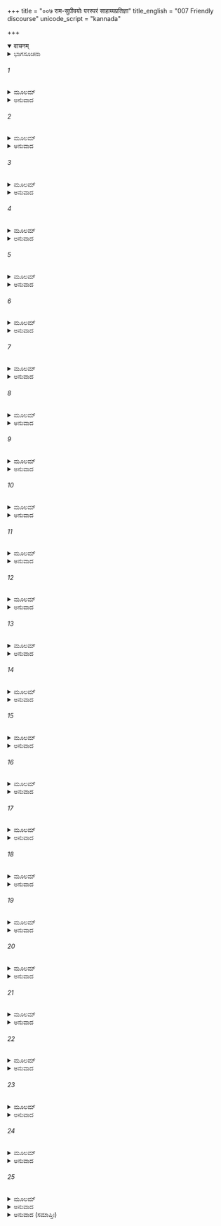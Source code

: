 +++
title = "००७ राम-सुग्रीवयोः परस्परं साहाय्यप्रतिज्ञा"
title_english = "007 Friendly discourse"
unicode_script = "kannada"

+++
<details open><summary>वाचनम्</summary>

<div class="audioEmbed"  caption="श्रीराम-हरिसीताराममूर्ति-घनपाठिभ्यां वचनम्" src="https://archive.org/download/Ramayana-recitation-Sriram-harisItArAmamUrti-Ghanapaati-v2/Kanda_4/Kanda_4_KSK-007-Rama_Sugreevayoho_Sahayya_Prathigna_0.mp3"></div>
</details>



<details><summary>ಭಾಗಸೂಚನಾ</summary>

ಸುಗ್ರೀವನು ಶ್ರೀರಾಮನನ್ನು ಸಮಾಧಾನಗೊಳಿಸುವುದು, ಸುಗ್ರೀವನ ಕಾರ್ಯವು ಸಿದ್ಧಿಸುವುದೆಂದು ಶ್ರೀರಾಮನು ಆಶ್ವಾಸನೆಯನ್ನಿತ್ತುದು
</details>

###### 1


<details><summary>ಮೂಲಮ್</summary>

ಏವಮುಕ್ತಸ್ತು ಸುಗ್ರೀವೋ ರಾಮೇಣಾರ್ತೇನ ವಾನರಃ ।  
ಅಬ್ರವೀತ್ ಪ್ರಾಂಲಿರ್ವಾಕ್ಯಂ ಸಬಾಷ್ಪಂ ಭಾಷ್ಪಗದ್ಗದಃ ॥
</details>

<details><summary>ಅನುವಾದ</summary>

ಶೋಕಪೀಡಿತನಾದ ಶ್ರೀರಾಮನು ಹೀಗೆ ಹೇಳಿದಾಗ ವಾನರರಾಜ ಸುಗ್ರೀವನ ಕಣ್ಣುಗಳಲ್ಲಿ ನೀರು ತುಂಬಿ ಅವನು ಕೈಮುಗಿದುಕೊಂಡು ಅಶ್ರುಗದ್ಗದನಾಗಿ ಈ ಪ್ರಕಾರ ನುಡಿದನು.॥1॥
</details>

###### 2


<details><summary>ಮೂಲಮ್</summary>

ನ ಜಾನೇ ನಿಲಯಂ ತಸ್ಯ ಸರ್ವಥಾ ಪಾಪರಕ್ಷಸಃ ।  
ಸಾಮರ್ಥ್ಯಂ ವಿಕ್ರಮಂ ವಾಪಿ ದೌಷ್ಕುಲೇಯಸ್ಯ ವಾ ಕುಲಮ್ ॥
</details>

<details><summary>ಅನುವಾದ</summary>

ಪ್ರಭೋ! ನೀಚ ಕುಲದಲ್ಲಿ ಹುಟ್ಟಿದ ಆ ಪಾಪಾತ್ಮಾ ರಾಕ್ಷಸನ ಗುಪ್ತ ನಿವಾಸವು ಎಲ್ಲಿದೆ, ಅವನಲ್ಲಿ ಎಷ್ಟು ಶಕ್ತಿ ಇದೆ, ಅವನ ಪರಾಕ್ರಮ ಎಂತಹುದು? ಅಥವಾ ಅವನು ಯಾವ ವಂಶದವನು? ಇದೆಲ್ಲವನ್ನು ನಾನು ಸರ್ವಥಾ ತಿಳಿದಿಲ್ಲ.॥2॥
</details>

###### 3


<details><summary>ಮೂಲಮ್</summary>

ಸತ್ಯಂತು ಪ್ರತಿಜಾನಾಮಿ ತ್ಯಜ ಶೋಕಮರಿಂದಮ ।  
ಕರಿಷ್ಯಾಮಿ ತಥಾ ಯತ್ನಂ ಯಥಾ ಪ್ರಾಪ್ಸ್ಯಸಿ ಮೈಥಿಲೀಮ್ ॥
</details>

<details><summary>ಅನುವಾದ</summary>

ಆದರೆ ನಿನ್ನ ಮುಂದೆ ಸತ್ಯಪ್ರತಿಜ್ಞೆ ಮಾಡಿ-‘ಮಿಥಿಲೇಶ ಕುಮಾರೀ ಸೀತೆಯು ನಿನಗೆ ದೊರಕುವಂತೆ ನಾನು ಪ್ರಯತ್ನ ಮಾಡುವೆನು’ ಎಂದು ಹೇಳುತ್ತೇನೆ. ಅದಕ್ಕಾಗಿ ಶತ್ರುದಮನ ವೀರನೇ! ನೀನು ಶೋಕವನ್ನು ತ್ಯಜಿಸು.॥3॥
</details>

###### 4


<details><summary>ಮೂಲಮ್</summary>

ರಾವಣಂ ಸಗಣಂ ಹತ್ವಾ ಪರಿತೋಷ್ಯಾತ್ಮ ಪೌರುಷಮ್ ।  
ತಥಾಸ್ಮಿ ಕರ್ತಾ ನಚಿರಾದ್ ಯಥಾ ಪ್ರೀತೋ ಭವಿಷ್ಯಸಿ ॥
</details>

<details><summary>ಅನುವಾದ</summary>

ನಾನು ನಿನ್ನ ಸಂತೋಷಕ್ಕಾಗಿ ಸೈನಿಕರ ಸಹಿತ ರಾವಣನ ವಧೆ ಮಾಡಿ ನನ್ನ ಪುರುಷಾರ್ಥವನ್ನು ಪ್ರಕಟಿಸುವೆನು, ಅದರಿಂದ ನೀನು ಬೇಗನೇ ಪ್ರಸನ್ನನಾಗುವೆ.॥4॥
</details>

###### 5


<details><summary>ಮೂಲಮ್</summary>

ಅಲಂ ವೈಕ್ಲವ್ಯಮಾಲಂಬ್ಯ ಧೈರ್ಯಮಾತ್ಮಗತಂ ಸ್ಮರ ।  
ತ್ವದ್ವಿಧಾನಾಂ ನ ಸದೃಶಮೀದೃಶಂ ಬುದ್ಧಿಲಾಘವಮ್ ॥
</details>

<details><summary>ಅನುವಾದ</summary>

ಇಂತಹ ವ್ಯಾಕುಲತೆ ಮನಸ್ಸಿಗೆ ತರುವುದು ವ್ಯರ್ಥವಾಗಿದೆ. ನಿನ್ನ ಹೃದಯದಲ್ಲಿ ಸ್ವಾಭಾವಿಕವಾಗಿ ಇರುವ ಧೈರ್ಯವನ್ನು ಸ್ಮರಿಸಿಕೋ. ಈ ರೀತಿಯ ಬುದ್ಧಿ ಮತ್ತು ವಿಚಾರವನ್ನು ಹಗುರಾಗಿಸುವುದು-ಅದರ ಸಹಜ ಗಂಭೀರತೆಯನ್ನು ಕಳೆದುಕೊಳ್ಳುವುದು ನಿನ್ನಂತಹ ಮಹಾಪುರುಷನಿಗೆ ಉಚಿತವಾಗಿಲ್ಲ.॥5॥
</details>

###### 6


<details><summary>ಮೂಲಮ್</summary>

ಮಯಾಪಿ ವ್ಯಸನಂ ಪ್ರಾಪ್ತಂ ಭಾರ್ಯಾಹರಣಜಂ ಮಹತ್ ।  
ನಾಹಮೇವಂ ಹಿ ಶೋಚಾಮಿ ಧೈರ್ಯಂ ನ ಚ ಪರಿತ್ಯಜೇ ॥
</details>

<details><summary>ಅನುವಾದ</summary>

ನನಗೂ ಕೂಡ ಪತ್ನಿಯ ವಿರಹದ ಮಹಾಕಷ್ಟ ಪ್ರಾಪ್ತವಾಗಿದೆ, ಆದರೆ ನಾನು ಈ ಪ್ರಕಾರ ಶೋಕಿಸುವುದಿಲ್ಲ; ಧೈರ್ಯವನ್ನು ಬಿಡುವುದಿಲ್ಲ.॥6॥
</details>

###### 7


<details><summary>ಮೂಲಮ್</summary>

ನಾಹಂ ತಾಮನುಶೋಚಾಮಿ ಪ್ರಾಕೃತೋ ವಾನರೋಽಪಿ ಸನ್ ।  
ಮಹಾತ್ಮಾ ಚ ವಿನೀತಶ್ಚ ಕಿಂ ಪುನರ್ಧೃತಿಮಾನ್ ಮಹಾನ್ ॥
</details>

<details><summary>ಅನುವಾದ</summary>

ನಾನೊಬ್ಬ ಸಾಧಾರಣ ವಾನರನಾಗಿದ್ದರೂ ನನ್ನ ಪತ್ನಿಗಾಗಿ ನಿರಂತರ ಶೋಕಿಸುವುದಿಲ್ಲ ಮತ್ತೆ ನಿನ್ನಂತಹ ಮಹಾತ್ಮಾ, ಸುಶಿಕ್ಷಿತ, ಧೈರ್ಯವಂತ ಮಹಾಪುರುಷನು ಶೋಕಿಸಿದರೆ ಇದಕ್ಕೇನು ಹೇಳುವುದು.॥7॥
</details>

###### 8


<details><summary>ಮೂಲಮ್</summary>

ಬಾಷ್ಪಮಾಪತಿತಂ ಧೈರ್ಯಾನ್ನಿಗ್ರಹೀತುಂ ತ್ವಮರ್ಹಸಿ ।  
ಮರ್ಯಾದಾಂ ಸತ್ತ್ವಯುಕ್ತಾನಾಂ ಧೃತಿಂ ನೋತ್ಸ್ರಷ್ಟುಮರ್ಹಸಿ ॥
</details>

<details><summary>ಅನುವಾದ</summary>

ನೀನು ಧೈರ್ಯಧರಿಸಿ ಈ ಉದುರುತ್ತಿರುವ ಕಂಬನಿಯನ್ನು ತಡೆಯಬೇಕು. ಸಾತ್ತ್ವಿಕ ಪುರುಷರ ಮರ್ಯಾದೆ ಮತ್ತು ಧೈರ್ಯವನ್ನು ತ್ಯಜಿಸಬೇಡ.॥8॥
</details>

###### 9


<details><summary>ಮೂಲಮ್</summary>

ವ್ಯಸನೇ ವಾರ್ಥಕೃಚ್ಛ್ರೇ ವಾ ಭಯೇ ವಾ ಜೀವಿತಾಂತಗೇ ।  
ವಿಮೃಶಂಶ್ಚ ಸ್ವಯಾಬುದ್ಧ್ಯಾ ಧೃತಿಮಾನ್ನಾವಸೀದತಿ ॥
</details>

<details><summary>ಅನುವಾದ</summary>

(ಆತ್ಮೀಯ ಜನರ ವಿಯೋಗಾದಿಗಳಿಂದ ಆಗುವ) ಶೋಕದಲ್ಲಿ, ಆರ್ಥಿಕ ಸಂಕಟದಲ್ಲಿ ಅಥವಾ ಪ್ರಾಣಾಂತಕಾರಿ ಭಯ ಉಂಟಾದರೂ, ತನ್ನ ಬುದ್ಧಿಯಿಂದ ದುಃಖದ ನಿವಾರಣೆಯ ಉಪಾಯದ ವಿಚಾರ ಮಾಡುತ್ತಾ ಧೈರ್ಯಧರಿಸುವವನು ಕಷ್ಟ ಅನುಭವಿಸುವುದಿಲ್ಲ.॥9॥
</details>

###### 10


<details><summary>ಮೂಲಮ್</summary>

ಬಾಲಿಶಸ್ತು ನರೋ ನಿತ್ಯಂ ವೈಕ್ಲವ್ಯಂ ಯೋಽನುವರ್ತತೇ ।  
ಸ ಮಜ್ಜತ್ಯವಶಃ ಶೋಕೇ ಭಾರಾಕ್ರಾಂತೇವ ನೌರ್ಜಲೇ ॥
</details>

<details><summary>ಅನುವಾದ</summary>

ಸದಾ ಗಾಬರಿಗೊಂಡ ಮೂಢ ಮಾನವನು ಭಾರದಿಂದ ನೀರಿನಲ್ಲಿ ಮುಳುಗಿದ ನೌಕೆಯಂತೆ ಶೋಕದಲ್ಲಿ ವಿವಶನಾಗಿ ಮುಳುಗಿಹೋಗುತ್ತಾನೆ.॥10॥
</details>

###### 11


<details><summary>ಮೂಲಮ್</summary>

ಏಷೋಂಽಜಲಿರ್ಮಯಾ ಬದ್ಧಃ ಪ್ರಣಯಾತ್ ತ್ವಾಂ ಪ್ರಸಾದಯೇ ।  
ಪೌರುಷಂ ಶ್ರಯ ಶೋಕಸ್ಯ ನಾಂತರಂ ದಾತುಮರ್ಹಸಿ ॥
</details>

<details><summary>ಅನುವಾದ</summary>

ನಾನು ಕೈಮುಗಿಯುತ್ತೇನೆ. ನೀನು ಪ್ರಸನ್ನನಾಗು, ಪುರುಷಾರ್ಥವನ್ನು ಆಶ್ರಯಿಸು, ಶೋಕವು ತನ್ನ ಮೇಲೆ ಪ್ರಭಾವ ಬೀರಲು ಅವಕಾಶ ಕೊಡಬೇಡ ಎಂದು ಪ್ರೇಮಪೂರ್ವಕ ಪ್ರಾರ್ಥಿಸುತ್ತಿದ್ದೇನೆ.॥11॥
</details>

###### 12


<details><summary>ಮೂಲಮ್</summary>

ಯೇ ಶೋಕಮನುವರ್ತಂತೇ ನ ತೇಷಾಂ ವಿದ್ಯತೇ ಸುಖಮ್ ।  
ತೇಜಶ್ಚ ಕ್ಷೀಯತೇ ತೇಷಾಂ ನ ತ್ವಂ ಶೋಚಿತುಮರ್ಹಸಿ ॥
</details>

<details><summary>ಅನುವಾದ</summary>

ಶೋಕವನ್ನು ಅನುಸರಿಸುವವನಿಗೆ ಸುಖ ಸಿಗುವುದಿಲ್ಲ ಹಾಗೂ ಅವನ ತೇಜವು ಕ್ಷೀಣವಾಗುತ್ತದೆ; ಆದ್ದರಿಂದ ನೀನು ಶೋಕಮಾಡಬೇಡ.॥12॥
</details>

###### 13


<details><summary>ಮೂಲಮ್</summary>

ಶೋಕೇನಾಭಿಪ್ರಪನ್ನಸ್ಯ ಜೀವಿತೇ ಚಾಪಿ ಸಂಶಯಃ ।  
ಸ ಶೋಕಂ ತ್ಯಜ ರಾಜೇಂದ್ರ ಧೈರ್ಯಮಾಶ್ರಯ ಕೇವಲಮ್ ॥
</details>

<details><summary>ಅನುವಾದ</summary>

ರಾಜೇಂದ್ರನೇ! ಶೋಕದಿಂದ ಆಕ್ರಾಂತನಾದ ಮನುಷ್ಯನ ಜೀವನದಲ್ಲಿ ಅವನ ಪ್ರಾಣ ರಕ್ಷಣೆಯಲ್ಲಿಯೂ ಕೂಡ ಸಂಶಯ ಉಂಟಾಗುತ್ತದೆ. ಅದಕ್ಕಾಗಿ ನೀನು ಶೋಕವನ್ನು ತ್ಯಜಿಸು ಮತ್ತು ಧೈರ್ಯವನ್ನು ಆಶ್ರಯಿಸು.॥13॥
</details>

###### 14


<details><summary>ಮೂಲಮ್</summary>

ಹಿತಂ ವಯಸ್ಯಭಾವೇನ ಬ್ರೂಹಿ ನೋಪದಿಶಾಮಿ ತೇ ।  
ವಯಸ್ಯತಾಂ ಪೂಜಯನ್ಮೇ ನ ತ್ವಂಶೋಚಿತುಮರ್ಹಸಿ ॥
</details>

<details><summary>ಅನುವಾದ</summary>

ನಾನು ಮಿತ್ರತೆಯಿಂದಾಗಿ ಹಿತದ ಸಲಹೆ ಕೊಡುತ್ತೇನೆ; ನಿನಗೆ ಉಪದೇಶ ಕೊಡುತ್ತಿಲ್ಲ. ನೀನು ನನ್ನ ಮೈತ್ರಿಯನ್ನು ಆದರಿಸುತ್ತಾ ಎಂದಿಗೂ ಶೋಕ ಮಾಡಬೇಡ.॥14॥
</details>

###### 15


<details><summary>ಮೂಲಮ್</summary>

ಮಧುರಂ ಸಾಂತ್ವಿತಸ್ತೇನ ಸುಗ್ರೀವೇಣ ಸ ರಾಘವಃ ।  
ಮುಖಮಶ್ರುಪರಿಕ್ಲಿನ್ನಂ ವಸ್ತ್ರಾಂತನ ಪ್ರಮಾರ್ಜಯತ್ ॥
</details>

<details><summary>ಅನುವಾದ</summary>

ಸುಗ್ರೀವನು ಮಧುರವಾಣಿಯಿಂದ ಈ ಪ್ರಕಾರ ಸಾಂತ್ವನಪಡಿಸಿದಾಗ ಶ್ರೀರಘುನಾಥನು ಕಂಬನಿಯಿಂದ ಒದ್ದೆಯಾದ ತನ್ನ ಮುಖವನ್ನು ವಸ್ತ್ರದ ತುದಿಯಿಂದ ಒರೆಸಿಕೊಂಡನು.॥15॥
</details>

###### 16


<details><summary>ಮೂಲಮ್</summary>

ಪ್ರಕೃತಿಸ್ಥಸ್ತು ಕಾಕುತ್ಸ್ಥಃ ಸುಗ್ರೀವವಚನಾತ್ಪ್ರಭುಃ ।  
ಸಂಪರಿಷ್ವಜ್ಯ ಸುಗ್ರೀವಮಿದಂ ವಚನಮಬ್ರವೀತ್ ॥
</details>

<details><summary>ಅನುವಾದ</summary>

ಸುಗ್ರೀವನ ಮಾತಿನಿಂದ ಶೋಕವನ್ನು ತ್ಯಜಿಸಿ ಸ್ವಸ್ಥಚಿತ್ತನಾಗಿ ಕಕುತ್ಥ್ಸಕುಲಭೂಷಣ ಭಗವಾನ್ ಶ್ರೀರಾಮನು ಮಿತ್ರವರ ಸುಗ್ರೀವನನ್ನು ಎದೆಗಪ್ಪಿಕೊಂಡು, ಹೀಗೆ ಹೇಳಿದನು.॥16॥
</details>

###### 17


<details><summary>ಮೂಲಮ್</summary>

ಕರ್ತವ್ಯಂ ಯದ್ವಯಸ್ಯೇನ ಸ್ನಿಗ್ಧೇನ ಚ  ಹಿತೇನ ಚ ।  
ಅನುರೂಪಂ ಚ ಯುಕ್ತಂ ಚ ಕೃತಂ ಸುಗ್ರೀವ ತತ್ತ್ವಯಾ ॥
</details>

<details><summary>ಅನುವಾದ</summary>

ಸುಗ್ರೀವನೇ! ಒಬ್ಬ ಸ್ನೇಹಿತ, ಹಿತೈಷಿಯು ಮಾಡಬೇಕಾದುದನ್ನು ನೀನು ಮಾಡಿರುವೆ. ನಿನ್ನ ಕಾರ್ಯವು ಸರ್ವಥಾ ಉಚಿತವಾಗಿದೆ, ನಿನಗೆ ಯೋಗ್ಯವಾಗಿದೆ.॥17॥
</details>

###### 18


<details><summary>ಮೂಲಮ್</summary>

ಏಷ ಚ ಪ್ರಕೃತಿಸ್ಥೋಽಹಮನುನೀತಸ್ತ್ವಯಾ ಸಖೇ ।  
ದುರ್ಲಭೋ ಹೀದೃಶೋ ಬಂಧುರಸ್ಮಿನ್ಕಾಲೇ ವಿಶೇಷತಃ ॥
</details>

<details><summary>ಅನುವಾದ</summary>

ಸಖನೇ! ನಿನ್ನ ಆಶ್ವಾಸನೆಯಿಂದ ನನ್ನ ಎಲ್ಲ ಚಿಂತೆಗಳು ಹೊರಟುಹೋಗಿವೆ. ಈಗ ನಾನು ಪೂರ್ಣಸ್ವಸ್ಥನಾಗಿದ್ದೇನೆ. ನಿನ್ನಂತಹ ಬಂಧುವು ವಿಶೇಷವಾಗಿ ಇಂತಹ ಸಂಕಟ ಸಮಯದಲ್ಲಿ ಸಿಗುವುದು ಕಠಿಣವಾಗಿದೆ.॥18॥
</details>

###### 19


<details><summary>ಮೂಲಮ್</summary>

ಕಿಂ ತು ಯತ್ನಸ್ತ್ವಯಾಕಾರ್ಯೋ ಮೈಥಿಲ್ಯಾಃ ಪರಿಮಾರ್ಗಣೇ ।  
ರಾಕ್ಷಸಸ್ಯ ಚ ರೌದ್ರಸ್ಯ ರಾವಣಸ್ಯ ದುರಾತ್ಮನಃ ॥
</details>

<details><summary>ಅನುವಾದ</summary>

ಆದರೆ ನೀನು ಮಿಥಿಲೇಶಕುಮಾರಿ ಸೀತೆ ಮತ್ತು ರೌದ್ರರೂಪೀ ದುರಾತ್ಮಾ ರಾಕ್ಷಸ ರಾವಣನು ಎಲ್ಲಿರುವರು ಎಂಬುದನ್ನು ತಿಳಿಯಲು ಪ್ರಯತ್ನಿಸಬೇಕು.॥19॥
</details>

###### 20


<details><summary>ಮೂಲಮ್</summary>

ಮಯಾ ಚ ಯದನುಷ್ಠೇಯಂ ವಿಸ್ರಬ್ಧೇನ ತದುಚ್ಯತಾಮ್ ।  
ವರ್ಷಾಸ್ವಿವ ಚ ಸುಕ್ಷೇತ್ರೇ ಸರ್ವಂ ಸಂಪದ್ಯತೇ ತವ ॥
</details>

<details><summary>ಅನುವಾದ</summary>

ಜೊತೆಗೆ ಈಗ ನಿನಗಾಗಿ ನಾನೇನು ಮಾಡುವ ಆವಶ್ಯಕತೆ ಇದೆಯೋ ಅದನ್ನು ಸಂಕೋಚವಿಲ್ಲದೆ ತಿಳಿಸು. ಮಳೆಗಾಲದಲ್ಲಿ ಒಳ್ಳೆಯ ಹೊಲದಲ್ಲಿ ಬಿತ್ತಿದ ಬೀಜವು ಖಂಡಿತವಾಗಿ ಫಲಕೊಡುವಂತೆ, ನಿನ್ನ ಎಲ್ಲ ಮನೋರಥ ಸಫಲವಾಗುವುದು.॥20॥
</details>

###### 21


<details><summary>ಮೂಲಮ್</summary>

ಮಯಾ ಚ ಯದಿದಂ ವಾಕ್ಯಮಭಿಮಾನಾತ್ ಸಮೀರಿತಮ್ ।  
ತತ್ತ್ವಯಾ ಹರಿಶಾರ್ದೂಲ ತತ್ತ್ವಮಿತ್ಯುಪಧಾರ್ಯತಾಮ್ ॥
</details>

<details><summary>ಅನುವಾದ</summary>

ವಾನರ ಶ್ರೇಷ್ಠನೇ! ಅಭಿಮಾನಪೂರ್ವಕವಾಗಿ ನಾನು ಹೇಳಿದ ವಾಲಿಯ ವಧೆಯ ಮಾತನ್ನು ನೀನು ನಿಜವೆಂದು ತಿಳಿ.॥21॥
</details>

###### 22


<details><summary>ಮೂಲಮ್</summary>

ಅನೃತಂ ನೋಕ್ತಪೂರ್ವಂ ಮೇ ನ ಚ ವಕ್ಷ್ಯೇ ಕದಾಚನ ।  
ಏತತ್ತೇ ಪ್ರತಿಜಾನಾಮಿ ಸತ್ಯೇನೈವ ಶಪಾಮ್ಯಹಮ್ ॥
</details>

<details><summary>ಅನುವಾದ</summary>

ನಾನು ಮೊದಲು ಎಂದೂ ಸುಳ್ಳು ಹೇಳಲಿಲ್ಲ. ಭವಿಷ್ಯದಲ್ಲಿಯೂ ಎಂದೂ ಅಸತ್ಯ ಮಾತನಾಡಲಾರೆ. ಈಗ ಹೇಳಿದುದನ್ನು ಪೂರ್ಣಗೊಳಿಸಲು ಪ್ರತಿಜ್ಞೆ ಮಾಡುತ್ತೇನೆ. ನಿನಗೆ ವಿಶ್ವಾಸ ಉಂಟಾಗಲು ಸತ್ಯದ ಮೇಲೆ ಆಣೆ ಮಾಡುತ್ತೇನೆ.॥22॥
</details>

###### 23


<details><summary>ಮೂಲಮ್</summary>

ತತಃಪ್ರಹೃಷ್ಟಃ ಸುಗ್ರೀವೋ ವಾನರೈಃ ಸಚಿವೈಃ ಸಹ ।  
ರಾಘವಸ್ಯ ವಚಃ ಶ್ರುತ್ವಾ ಪ್ರತಿಜ್ಞಾತಂ ವಿಶೇಷತಃ ॥
</details>

<details><summary>ಅನುವಾದ</summary>

ಶ್ರೀರಘುನಾಥನ ಮಾತನ್ನು, ವಿಶೇಷವಾಗಿ ಅವನ ಪ್ರತಿಜ್ಞೆಯನ್ನು ಕೇಳಿ ತನ್ನ ವಾನರ ಮಂತ್ರಿಗಳೊಂದಿಗೆ ಸುಗ್ರೀವನಿಗೆ ಬಹಳ ಸಂತೋಷವಾಯಿತು.॥23॥
</details>

###### 24


<details><summary>ಮೂಲಮ್</summary>

ಏವಮೇಕಾಂತಸಂಪೃಕ್ತೌ  ತತಸ್ತೌ  ನರವಾನರೌ ।  
ಉಭಾವನ್ಯೋನ್ಯಸದೃಶಂ ಸುಖಂ ದುಃಖಮಭಾಷತಾಮ್ ॥
</details>

<details><summary>ಅನುವಾದ</summary>

ಹೀಗೆ ಏಕಾಂತದಲ್ಲಿ ಪರಸ್ಪರ ಹತ್ತಿರ ಕುಳಿತ್ತಿದ್ದ ಇಬ್ಬರೂ ನರ-ವಾನರರು (ಶ್ರೀರಾಮ- ಸುಗ್ರೀವರು) ಒಬ್ಬೊಬ್ಬರು ತಮಗೆ ಅನುರೂಪವಾದ ಸುಖ ಮತ್ತು ದುಃಖದ ಮಾತನ್ನು ಅಡಿದ್ದರು.॥24॥
</details>

###### 25


<details><summary>ಮೂಲಮ್</summary>

ಮಹಾನುಭಾವಸ್ಯ ವಚೋ ನಿಶಮ್ಯ  
ಹರಿರ್ನೃಪಾಣಾಮಧಿಪಸ್ಯ ತಸ್ಯ ।  
ಕೃತಂ ಸ ಮೇನೇ ಹರಿವೀರಮುಖ್ಯ-  
ಸ್ತದಾ ಚ ಕಾರ್ಯಂ ಹೃದಯೇನ ವಿದ್ವಾನ್ ॥
</details>

<details><summary>ಅನುವಾದ</summary>

ರಾಜಾಧಿರಾಜ ಮಹಾರಾಜ ಶ್ರೀರಘುನಾಥನ ಮಾತನ್ನು ಕೇಳಿ ವಾನರ ವೀರರ ಪ್ರಧಾನ, ವಿದ್ವಾಂಸ ಸುಗ್ರೀವನು ಆಗ ಮನಸ್ಸಿನಲ್ಲೇ ತನ್ನ ಕಾರ್ಯವು ಸಿದ್ದಿಸಿತು ಎಂದು ಅಂದುಕೊಂಡನು.॥25॥
</details>

<details><summary>ಅನುವಾದ (ಸಮಾಪ್ತಿಃ)</summary>

ಶ್ರೀ ವಾಲ್ಮೀಕಿವಿರಚಿತ ಆರ್ಷರಾಮಾಯಣ ಆದಿಕಾವ್ಯದ ಕಿಷ್ಕಿಂಧಾಕಾಂಡದ ಏಳನೆಯ ಸರ್ಗ ಸಂಪೂರ್ಣವಾಯಿತು.॥7॥
</details>
